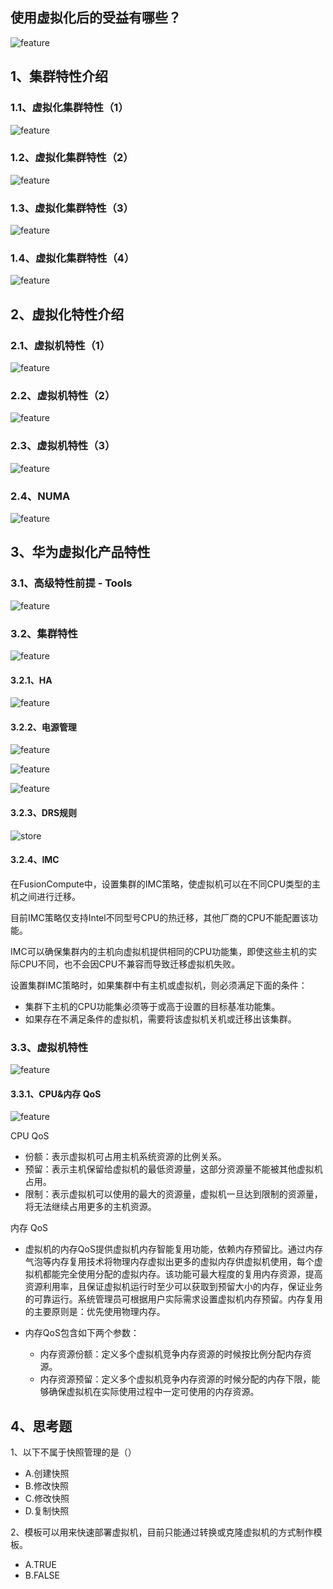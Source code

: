 ## 使用虚拟化后的受益有哪些？

![feature](http://images.zsjshao.net/huawei/HCIA-Cloud-Computing/05/01.png)

## 1、集群特性介绍

### 1.1、虚拟化集群特性（1）

![feature](http://images.zsjshao.net/huawei/HCIA-Cloud-Computing/05/02.png)

### 1.2、虚拟化集群特性（2）

![feature](http://images.zsjshao.net/huawei/HCIA-Cloud-Computing/05/03.png)

### 1.3、虚拟化集群特性（3）

![feature](http://images.zsjshao.net/huawei/HCIA-Cloud-Computing/05/04.png)

### 1.4、虚拟化集群特性（4）

![feature](http://images.zsjshao.net/huawei/HCIA-Cloud-Computing/05/05.png)

## 2、虚拟化特性介绍

### 2.1、虚拟机特性（1）

![feature](http://images.zsjshao.net/huawei/HCIA-Cloud-Computing/05/06.png)

### 2.2、虚拟机特性（2）

![feature](http://images.zsjshao.net/huawei/HCIA-Cloud-Computing/05/07.png)

### 2.3、虚拟机特性（3）

![feature](http://images.zsjshao.net/huawei/HCIA-Cloud-Computing/05/08.png)

### 2.4、NUMA

![feature](http://images.zsjshao.net/huawei/HCIA-Cloud-Computing/05/09.png)

## 3、华为虚拟化产品特性

### 3.1、高级特性前提 - Tools

![feature](http://images.zsjshao.net/huawei/HCIA-Cloud-Computing/05/10.png)

### 3.2、集群特性

![feature](http://images.zsjshao.net/huawei/HCIA-Cloud-Computing/05/11.png)

#### 3.2.1、HA

![feature](http://images.zsjshao.net/huawei/HCIA-Cloud-Computing/05/12.png)

#### 3.2.2、电源管理

![feature](http://images.zsjshao.net/huawei/HCIA-Cloud-Computing/05/13.png)

![feature](http://images.zsjshao.net/huawei/HCIA-Cloud-Computing/05/14.png)

![feature](http://images.zsjshao.net/huawei/HCIA-Cloud-Computing/05/15.png)

#### 3.2.3、DRS规则

![store](http://images.zsjshao.net/huawei/HCIA-Cloud-Computing/05/16.png)

#### 3.2.4、IMC

在FusionCompute中，设置集群的IMC策略，使虚拟机可以在不同CPU类型的主机之间进行迁移。

目前IMC策略仅支持Intel不同型号CPU的热迁移，其他厂商的CPU不能配置该功能。

IMC可以确保集群内的主机向虚拟机提供相同的CPU功能集，即使这些主机的实际CPU不同，也不会因CPU不兼容而导致迁移虚拟机失败。

设置集群IMC策略时，如果集群中有主机或虚拟机，则必须满足下面的条件：

- 集群下主机的CPU功能集必须等于或高于设置的目标基准功能集。
- 如果存在不满足条件的虚拟机，需要将该虚拟机关机或迁移出该集群。

### 3.3、虚拟机特性

![feature](http://images.zsjshao.net/huawei/HCIA-Cloud-Computing/05/17.png)

#### 3.3.1、CPU&内存 QoS

![feature](http://images.zsjshao.net/huawei/HCIA-Cloud-Computing/05/18.png)

CPU QoS

- 份额：表示虚拟机可占用主机系统资源的比例关系。
- 预留：表示主机保留给虚拟机的最低资源量，这部分资源量不能被其他虚拟机占用。
- 限制：表示虚拟机可以使用的最大的资源量，虚拟机一旦达到限制的资源量，将无法继续占用更多的主机资源。

内存 QoS

- 虚拟机的内存QoS提供虚拟机内存智能复用功能，依赖内存预留比。通过内存气泡等内存复用技术将物理内存虚拟出更多的虚拟内存供虚拟机使用，每个虚拟机都能完全使用分配的虚拟内存。该功能可最大程度的复用内存资源，提高资源利用率，且保证虚拟机运行时至少可以获取到预留大小的内存，保证业务的可靠运行。系统管理员可根据用户实际需求设置虚拟机内存预留。内存复用的主要原则是：优先使用物理内存。

- 内存QoS包含如下两个参数：
  - 内存资源份额：定义多个虚拟机竞争内存资源的时候按比例分配内存资源。
  - 内存资源预留：定义多个虚拟机竞争内存资源的时候分配的内存下限，能够确保虚拟机在实际使用过程中一定可使用的内存资源。

## 4、思考题

1、以下不属于快照管理的是（）

- A.创建快照
- B.修改快照
- C.修改快照
- D.复制快照

2、模板可以用来快速部署虚拟机，目前只能通过转换或克隆虚拟机的方式制作模板。

- A.TRUE
- B.FALSE

